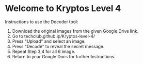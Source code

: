# Welcome to Kryptos Level 4

Instructions to use the Decoder tool:

1. Download the original images from the given Google Drive link.
2. Go to techclub.github.ip/Kryptos-level-4/
3. Press "Upload" and select an image.
4. Press "Decode" to reveal the secret message.
5. Repeat Step 3,4 for all 6 image.
6. Return to your Google Docs for further Instructions.

